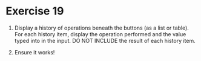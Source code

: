 # Exercise 19

1. Display a history of operations beneath the buttons (as a list or table). For each history item, display the operation performed and the value typed into in the input. DO NOT INCLUDE the result of each history item.

2. Ensure it works!